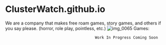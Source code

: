 # ClusterWatch.github.io
We are a company that makes free roam games, story games, and others if you say please. (horror, role play, pointless, etc.)
![img_0065](https://user-images.githubusercontent.com/33074198/31972794-4d90a03a-b8d7-11e7-93dc-3b2b22e27cd2.jpg)
Games:
                                            
                                            
                                            Work In Progress Coming Soon
